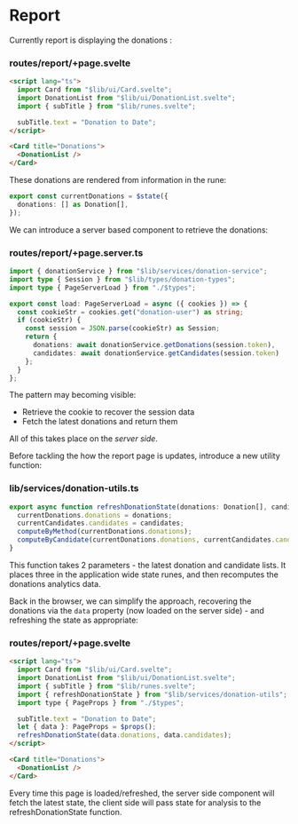 # Report

Currently report is displaying the donations :

### routes/report/+page.svelte

~~~html
<script lang="ts">
  import Card from "$lib/ui/Card.svelte";
  import DonationList from "$lib/ui/DonationList.svelte";
  import { subTitle } from "$lib/runes.svelte";

  subTitle.text = "Donation to Date";
</script>

<Card title="Donations">
  <DonationList />
</Card>
~~~

These donations are rendered from information in the rune:

~~~typescript
export const currentDonations = $state({
  donations: [] as Donation[],
});
~~~

We can introduce a server based component to retrieve the donations:

### routes/report/+page.server.ts

~~~typescript
import { donationService } from "$lib/services/donation-service";
import type { Session } from "$lib/types/donation-types";
import type { PageServerLoad } from "./$types";

export const load: PageServerLoad = async ({ cookies }) => {
  const cookieStr = cookies.get("donation-user") as string;
  if (cookieStr) {
    const session = JSON.parse(cookieStr) as Session;
    return {
      donations: await donationService.getDonations(session.token),
      candidates: await donationService.getCandidates(session.token)
    };
  }
};
~~~

The pattern may becoming visible:

- Retrieve the cookie to recover the session data
- Fetch the latest donations and return them

All of this takes place on the *server side*.

Before tackling the how the report page is updates, introduce a new utility function:

### lib/services/donation-utils.ts

~~~typescript
export async function refreshDonationState(donations: Donation[], candidates: Candidate[]) {
  currentDonations.donations = donations;
  currentCandidates.candidates = candidates;
  computeByMethod(currentDonations.donations);
  computeByCandidate(currentDonations.donations, currentCandidates.candidates);
}
~~~

This function takes 2  parameters - the latest donation and candidate lists. It places three in the application wide state runes, and then recomputes the donations analytics data.

Back in the browser, we can simplify the approach, recovering the donations via the `data` property (now loaded on the server side) - and refreshing the state as appropriate:

### routes/report/+page.svelte

~~~html
<script lang="ts">
  import Card from "$lib/ui/Card.svelte";
  import DonationList from "$lib/ui/DonationList.svelte";
  import { subTitle } from "$lib/runes.svelte";
  import { refreshDonationState } from "$lib/services/donation-utils";
  import type { PageProps } from "./$types";

  subTitle.text = "Donation to Date";
  let { data }: PageProps = $props();
  refreshDonationState(data.donations, data.candidates);
</script>

<Card title="Donations">
  <DonationList />
</Card>
~~~

Every time this page is loaded/refreshed, the server side component will fetch the latest state, the client side will pass state for analysis to the refreshDonationState function.

